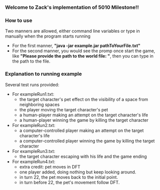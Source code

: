 ### Welcome to Zack's implementation of 5010 Milestone!!

### How to use
Two manners are allowed, either command line variables or type in manually when the program starts running
  - For the first manner, **"java -jar example.jar pathToYourFile.txt"**
  - For the second manner, you would see the promp once start the game, like **"Please provide the path to the world file:
    "**, then you can type in the path to the file.

### Explanation to running example
Several test runs provided:
- For exampleRun1.txt:
  - the target character's pet effect on the visibility of a space from neighboring spaces
  - the player moving the target character's pet
  - a human-player making an attempt on the target character's life
  - a human-player winning the game by killing the target character
- For exampleRun2.txt:
  - a computer-controlled player making an attempt on the target character's life
  - a computer-controlled player winning the game by killing the target character
- For exampleRun3.txt:
  - the target character escaping with his life and the game ending
- For exampleRun4.txt:
  - extra credit: pet moves in DFT
  - one player added, doing nothing but keep looking around.
  - in turn 22, the pet moves back to the initial point.
  - in turn before 22, the pet's movement follow DFT.